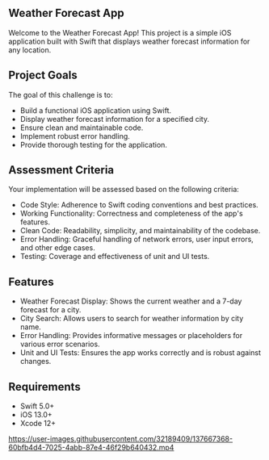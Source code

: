 ## Weather Forecast App
Welcome to the Weather Forecast App! This project is a simple iOS application built with Swift that displays weather forecast information for any location.

## Project Goals
The goal of this challenge is to:

- Build a functional iOS application using Swift.
- Display weather forecast information for a specified city.
- Ensure clean and maintainable code.
- Implement robust error handling.
- Provide thorough testing for the application.


## Assessment Criteria
Your implementation will be assessed based on the following criteria:

- Code Style: Adherence to Swift coding conventions and best practices.
- Working Functionality: Correctness and completeness of the app's features.
- Clean Code: Readability, simplicity, and maintainability of the codebase.
- Error Handling: Graceful handling of network errors, user input errors, and other edge cases.
- Testing: Coverage and effectiveness of unit and UI tests.

## Features
- Weather Forecast Display: Shows the current weather and a 7-day forecast for a city.
- City Search: Allows users to search for weather information by city name.
- Error Handling: Provides informative messages or placeholders for various error scenarios.
- Unit and UI Tests: Ensures the app works correctly and is robust against changes.


## Requirements
- Swift 5.0+
- iOS 13.0+
- Xcode 12+
  



https://user-images.githubusercontent.com/32189409/137667368-60bfb4d4-7025-4abb-87e4-46f29b640432.mp4


